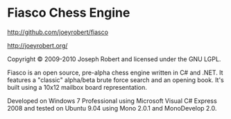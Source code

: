 Fiasco Chess Engine 
===================

http://github.com/joeyrobert/fiasco

http://joeyrobert.org/

Copyright &copy; 2009-2010 Joseph Robert and licensed under the GNU LGPL.

Fiasco is an open source, pre-alpha chess engine written in C# and .NET. It features a "classic" alpha/beta brute force search and an opening book. It's built using a 10x12 mailbox board representation.

Developed on Windows 7 Professional using Microsoft Visual C# Express 2008 and tested on Ubuntu 9.04 using Mono 2.0.1 and MonoDevelop 2.0.